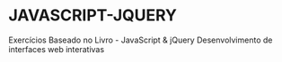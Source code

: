 # JAVASCRIPT-JQUERY
Exercícios Baseado no Livro - JavaScript &amp; jQuery Desenvolvimento de 
interfaces web interativas
